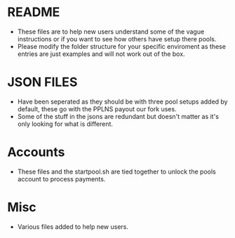 # README
- These files are to help new users understand some of the vague instructions or if you want to see how others have setup there pools.
- Please modify the folder structure for your specific enviroment as these entries are just examples and will not work out of the box.

# JSON FILES
- Have been seperated as they should be with three pool setups added by default, these go with the PPLNS payout our fork uses.
- Some of the stuff in the jsons are redundant but doesn't matter as it's only looking for what is different.

# Accounts
- These files and the startpool.sh are tied together to unlock the pools account to process payments.

# Misc
- Various files added to help new users.
